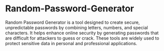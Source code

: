 # Random-Password-Generator

Random Password Generator is a tool designed to create secure, unpredictable passwords by combining letters, numbers, and special characters. It helps enhance online security by generating passwords that are difficult for attackers to guess or crack. These tools are widely used to protect sensitive data in personal and professional applications.
